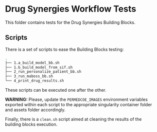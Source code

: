 # Drug Synergies Workflow Tests

This folder contains tests for the Drug Synergies Building Blocks.

## Scripts

There is a set of scripts to ease the Building Blocks testing:

```bash
.
├── 1.a_build_model_bb.sh
├── 1.b_build_model_from_sif.sh
├── 2_run_personalize_patient_bb.sh
├── 3_run_maboss_bb.sh
└── 4_print_drug_results.sh
```

These scripts can be executed one after the other.

**WARNING:** Please, update the ``PERMEDCOE_IMAGES`` environment
variables exported within each script to the appropriate
singularity container folder and assets folder accordingly.

Finally, there is a ``clean.sh`` script aimed at cleaning the results of the
building blocks execution.
